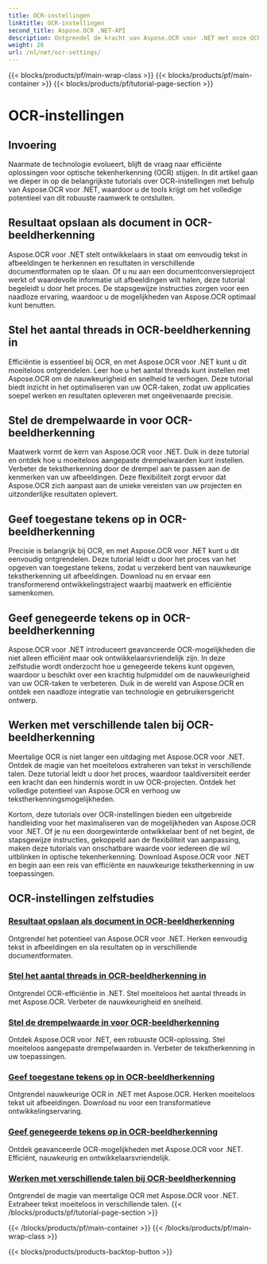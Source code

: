 ```yaml
---
title: OCR-instellingen
linktitle: OCR-instellingen
second_title: Aspose.OCR .NET-API
description: Ontgrendel de kracht van Aspose.OCR voor .NET met onze OCR-instellingen-tutorials. Leer hoe u de nauwkeurigheid, snelheid en aanpassing van tekstherkenning in afbeeldingen kunt verbeteren.
weight: 26
url: /nl/net/ocr-settings/
---
```


{{< blocks/products/pf/main-wrap-class >}}
{{< blocks/products/pf/main-container >}}
{{< blocks/products/pf/tutorial-page-section >}}

# OCR-instellingen


## Invoering

Naarmate de technologie evolueert, blijft de vraag naar efficiënte oplossingen voor optische tekenherkenning (OCR) stijgen. In dit artikel gaan we dieper in op de belangrijkste tutorials over OCR-instellingen met behulp van Aspose.OCR voor .NET, waardoor u de tools krijgt om het volledige potentieel van dit robuuste raamwerk te ontsluiten.

## Resultaat opslaan als document in OCR-beeldherkenning

Aspose.OCR voor .NET stelt ontwikkelaars in staat om eenvoudig tekst in afbeeldingen te herkennen en resultaten in verschillende documentformaten op te slaan. Of u nu aan een documentconversieproject werkt of waardevolle informatie uit afbeeldingen wilt halen, deze tutorial begeleidt u door het proces. De stapsgewijze instructies zorgen voor een naadloze ervaring, waardoor u de mogelijkheden van Aspose.OCR optimaal kunt benutten.

## Stel het aantal threads in OCR-beeldherkenning in

Efficiëntie is essentieel bij OCR, en met Aspose.OCR voor .NET kunt u dit moeiteloos ontgrendelen. Leer hoe u het aantal threads kunt instellen met Aspose.OCR om de nauwkeurigheid en snelheid te verhogen. Deze tutorial biedt inzicht in het optimaliseren van uw OCR-taken, zodat uw applicaties soepel werken en resultaten opleveren met ongeëvenaarde precisie.

## Stel de drempelwaarde in voor OCR-beeldherkenning

Maatwerk vormt de kern van Aspose.OCR voor .NET. Duik in deze tutorial en ontdek hoe u moeiteloos aangepaste drempelwaarden kunt instellen. Verbeter de tekstherkenning door de drempel aan te passen aan de kenmerken van uw afbeeldingen. Deze flexibiliteit zorgt ervoor dat Aspose.OCR zich aanpast aan de unieke vereisten van uw projecten en uitzonderlijke resultaten oplevert.

## Geef toegestane tekens op in OCR-beeldherkenning

Precisie is belangrijk bij OCR, en met Aspose.OCR voor .NET kunt u dit eenvoudig ontgrendelen. Deze tutorial leidt u door het proces van het opgeven van toegestane tekens, zodat u verzekerd bent van nauwkeurige tekstherkenning uit afbeeldingen. Download nu en ervaar een transformerend ontwikkelingstraject waarbij maatwerk en efficiëntie samenkomen.

## Geef genegeerde tekens op in OCR-beeldherkenning

Aspose.OCR voor .NET introduceert geavanceerde OCR-mogelijkheden die niet alleen efficiënt maar ook ontwikkelaarsvriendelijk zijn. In deze zelfstudie wordt onderzocht hoe u genegeerde tekens kunt opgeven, waardoor u beschikt over een krachtig hulpmiddel om de nauwkeurigheid van uw OCR-taken te verbeteren. Duik in de wereld van Aspose.OCR en ontdek een naadloze integratie van technologie en gebruikersgericht ontwerp.

## Werken met verschillende talen bij OCR-beeldherkenning

Meertalige OCR is niet langer een uitdaging met Aspose.OCR voor .NET. Ontdek de magie van het moeiteloos extraheren van tekst in verschillende talen. Deze tutorial leidt u door het proces, waardoor taaldiversiteit eerder een kracht dan een hindernis wordt in uw OCR-projecten. Ontdek het volledige potentieel van Aspose.OCR en verhoog uw tekstherkenningsmogelijkheden.

Kortom, deze tutorials over OCR-instellingen bieden een uitgebreide handleiding voor het maximaliseren van de mogelijkheden van Aspose.OCR voor .NET. Of je nu een doorgewinterde ontwikkelaar bent of net begint, de stapsgewijze instructies, gekoppeld aan de flexibiliteit van aanpassing, maken deze tutorials van onschatbare waarde voor iedereen die wil uitblinken in optische tekenherkenning. Download Aspose.OCR voor .NET en begin aan een reis van efficiënte en nauwkeurige tekstherkenning in uw toepassingen.
## OCR-instellingen zelfstudies
### [Resultaat opslaan als document in OCR-beeldherkenning](./save-result-as-document/)
Ontgrendel het potentieel van Aspose.OCR voor .NET. Herken eenvoudig tekst in afbeeldingen en sla resultaten op in verschillende documentformaten.
### [Stel het aantal threads in OCR-beeldherkenning in](./set-threads-count/)
Ontgrendel OCR-efficiëntie in .NET. Stel moeiteloos het aantal threads in met Aspose.OCR. Verbeter de nauwkeurigheid en snelheid.
### [Stel de drempelwaarde in voor OCR-beeldherkenning](./set-threshold-value/)
Ontdek Aspose.OCR voor .NET, een robuuste OCR-oplossing. Stel moeiteloos aangepaste drempelwaarden in. Verbeter de tekstherkenning in uw toepassingen.
### [Geef toegestane tekens op in OCR-beeldherkenning](./specify-allowed-characters/)
Ontgrendel nauwkeurige OCR in .NET met Aspose.OCR. Herken moeiteloos tekst uit afbeeldingen. Download nu voor een transformatieve ontwikkelingservaring.
### [Geef genegeerde tekens op in OCR-beeldherkenning](./specify-ignored-characters/)
Ontdek geavanceerde OCR-mogelijkheden met Aspose.OCR voor .NET. Efficiënt, nauwkeurig en ontwikkelaarsvriendelijk.
### [Werken met verschillende talen bij OCR-beeldherkenning](./working-with-different-languages/)
Ontgrendel de magie van meertalige OCR met Aspose.OCR voor .NET. Extraheer tekst moeiteloos in verschillende talen.
{{< /blocks/products/pf/tutorial-page-section >}}

{{< /blocks/products/pf/main-container >}}
{{< /blocks/products/pf/main-wrap-class >}}

{{< blocks/products/products-backtop-button >}}

